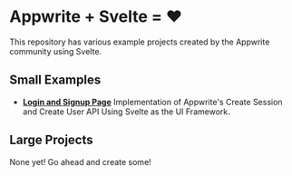 # Appwrite + Svelte = ❤️
This repository has various example projects created by the Appwrite community using Svelte.

## Small Examples
- [**Login and Signup Page**](/example-auth/) Implementation of Appwrite's Create Session and Create User API Using Svelte as the UI Framework.


## Large Projects
None yet! Go ahead and create some!